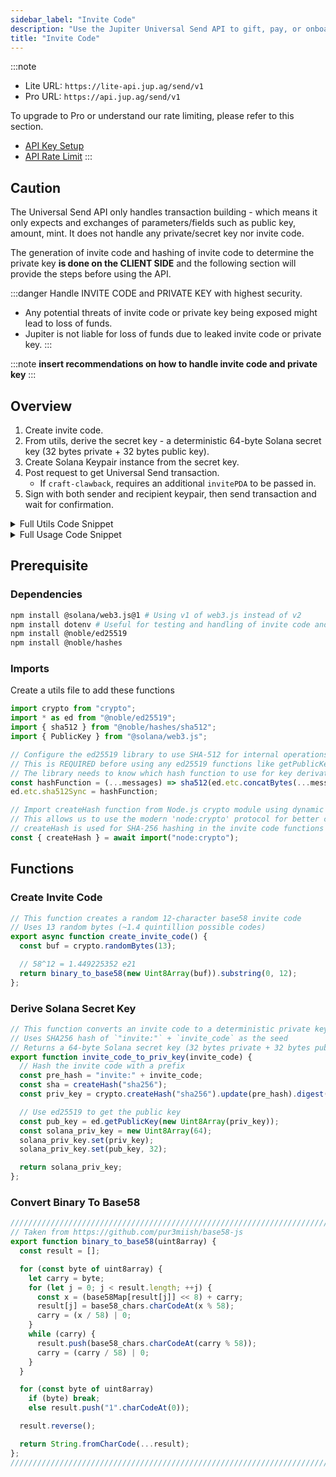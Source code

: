```yaml
---
sidebar_label: "Invite Code"
description: "Use the Jupiter Universal Send API to gift, pay, or onboard anyone in seconds."
title: "Invite Code"
---
```


<head>
    <title>Invite Code</title>
    <meta name="twitter:card" content="summary" />
</head>

:::note
- Lite URL: `https://lite-api.jup.ag/send/v1`
- Pro URL: `https://api.jup.ag/send/v1`

To upgrade to Pro or understand our rate limiting, please refer to this section.
- [API Key Setup](/docs/api-setup)
- [API Rate Limit](/docs/api-rate-limit)
:::

## Caution

The Universal Send API only handles transaction building - which means it only expects and exchanges of parameters/fields such as public key, amount, mint. It does not handle any private/secret key nor invite code.

The generation of invite code and hashing of invite code to determine the private key **is done on the CLIENT SIDE** and the following section will provide the steps before using the API.

:::danger
Handle INVITE CODE and PRIVATE KEY with highest security.

- Any potential threats of invite code or private key being exposed might lead to loss of funds.
- Jupiter is not liable for loss of funds due to leaked invite code or private key.
:::

:::note
**insert recommendations on how to handle invite code and private key**
:::

## Overview

1. Create invite code.
2. From utils, derive the secret key - a deterministic 64-byte Solana secret key (32 bytes private + 32 bytes public key).
3. Create Solana Keypair instance from the secret key.
4. Post request to get Universal Send transaction.
    - If `craft-clawback`, requires an additional `invitePDA` to be passed in.
5. Sign with both sender and recipient keypair, then send transaction and wait for confirmation.

<details>
    <summary>
        Full Utils Code Snippet
    </summary>

```jsx
import crypto from "crypto";
import * as ed from "@noble/ed25519";
import { sha512 } from "@noble/hashes/sha512";
const hashFunction = (...messages) => sha512(ed.etc.concatBytes(...messages));
ed.etc.sha512Sync = hashFunction;

const { createHash } = await import("node:crypto");

// This function creates a random 12-character base58 invite code
// Uses 13 random bytes (~1.4 quintillion possible codes)
export async function create_invite_code() {
  const buf = crypto.randomBytes(13);

  // 58^12 = 1.449225352 e21
  return binary_to_base58(new Uint8Array(buf)).substring(0, 12);
};

// This function converts an invite code to a deterministic private key
// Uses SHA256 hash of `"invite:"` + `invite_code` as the seed
// Returns a 64-byte Solana keypair (32 bytes private + 32 bytes public key)
export function invite_code_to_priv_key(invite_code) {
  // Hash the invite code with a prefix
  const pre_hash = "invite:" + invite_code;
  const sha = createHash("sha256");
  const priv_key = crypto.createHash("sha256").update(pre_hash).digest();

  // Use ed25519 to get the public key
  const pub_key = ed.getPublicKey(new Uint8Array(priv_key));
  const solana_priv_key = new Uint8Array(64);
  solana_priv_key.set(priv_key);
  solana_priv_key.set(pub_key, 32);

  return solana_priv_key;
};

/////////////////////////////////////////////////////////////////////////////////////
// Taken from https://github.com/pur3miish/base58-js
export function binary_to_base58(uint8array) {
  const result = [];

  for (const byte of uint8array) {
    let carry = byte;
    for (let j = 0; j < result.length; ++j) {
      const x = (base58Map[result[j]] << 8) + carry;
      result[j] = base58_chars.charCodeAt(x % 58);
      carry = (x / 58) | 0;
    }
    while (carry) {
      result.push(base58_chars.charCodeAt(carry % 58));
      carry = (carry / 58) | 0;
    }
  }

  for (const byte of uint8array)
    if (byte) break;
    else result.push("1".charCodeAt(0));

  result.reverse();

  return String.fromCharCode(...result);
};
/////////////////////////////////////////////////////////////////////////////////////
```
</details>


<details>
    <summary>
        Full Usage Code Snippet
    </summary>

```jsx
import { create_invite_code, invite_code_to_priv_key } from "./utils.js";
import {
  Connection,
  Keypair,
} from "@solana/web3.js";
import fs from "fs";

const connection = new Connection('insert-rpc');
const senderPrivateKey = JSON.parse(fs.readFileSync('/Path/to/sender/id.json', 'utf8').trim());
const sender = Keypair.fromSecretKey(new Uint8Array(senderPrivateKey));

// STEP 1: Create 12-character invite code
const invite_code = await create_invite_code();
console.log(invite_code);

// STEP 2: Derive secret key (public and private key)
const secret_key = invite_code_to_priv_key(invite_code);
console.log(secret_key);

// STEP 3: Use secret key to create Solana Keypair instance
const recipient = Keypair.fromSecretKey(secret_key);
console.log(recipient);

// STEP 4: Post request for a Universal Send transaction
const craftSendTransaction = await (
    await fetch ('https://lite-api.jup.ag/send/v1/craft-send', {
        method: 'POST',
        headers: {
            'Content-Type': 'application/json',
        },
        body: JSON.stringify({
            inviteSigner: recipient.publicKey.toBase58(),
            sender: sender.publicKey.toBase58(),
            amount: "10000000", // atomic amount before decimals
            // mint: "EPjFWdd5AufqSSqeM2qN1xzybapC8G4wEGGkZwyTDt1v", // Defaults to SOL if `mint` is not provided
        }, null, 2)
    })
).json();
console.log(craftSendTransaction);

// STEP 5: Use sender and receipient keypair to sign and send to network
const transaction = VersionedTransaction.deserialize(Buffer.from(craftSendTransaction.tx, 'base64'));
transaction.sign([sender, recipient]); // SIGN with both SENDER and RECIPIENT keypair
const transactionBinary = transaction.serialize();
const blockhashInfo = await connection.getLatestBlockhashAndContext({ commitment: "confirmed" });

const signature = await connection.sendRawTransaction(transactionBinary, {
  maxRetries: 0,
  skipPreflight: true,
});

// Log the signature immediately after sending, before confirmation
console.log(`Transaction sent: https://solscan.io/tx/${signature}`);
  
try {
  const confirmation = await connection.confirmTransaction({
    signature,
    blockhash: blockhashInfo.value.blockhash,
    lastValidBlockHeight: blockhashInfo.value.lastValidBlockHeight,
  }, "confirmed");

  if (confirmation.value.err) {
    console.error(`Transaction failed: ${JSON.stringify(confirmation.value.err)}`);
    console.log(`Examine the failed transaction: https://solscan.io/tx/${signature}`);
  } else {
    console.log(`Transaction successful: https://solscan.io/tx/${signature}`);
  };
} catch (error) {
  console.error(`Error confirming transaction: ${error}`);
  console.log(`Examine the transaction status: https://solscan.io/tx/${signature}`);
};
```
</details>

## Prerequisite

### Dependencies

```bash
npm install @solana/web3.js@1 # Using v1 of web3.js instead of v2
npm install dotenv # Useful for testing and handling of invite code and private key
npm install @noble/ed25519
npm install @noble/hashes
```

### Imports

Create a utils file to add these functions

```jsx
import crypto from "crypto";
import * as ed from "@noble/ed25519";
import { sha512 } from "@noble/hashes/sha512";
import { PublicKey } from "@solana/web3.js";

// Configure the ed25519 library to use SHA-512 for internal operations
// This is REQUIRED before using any ed25519 functions like getPublicKey()
// The library needs to know which hash function to use for key derivation and signing
const hashFunction = (...messages) => sha512(ed.etc.concatBytes(...messages));
ed.etc.sha512Sync = hashFunction;

// Import createHash function from Node.js crypto module using dynamic import
// This allows us to use the modern 'node:crypto' protocol for better compatibility
// createHash is used for SHA-256 hashing in the invite code functions
const { createHash } = await import("node:crypto");
```

## Functions

### Create Invite Code

```jsx
// This function creates a random 12-character base58 invite code
// Uses 13 random bytes (~1.4 quintillion possible codes)
export async function create_invite_code() {
  const buf = crypto.randomBytes(13);

  // 58^12 = 1.449225352 e21
  return binary_to_base58(new Uint8Array(buf)).substring(0, 12);
};
```

### Derive Solana Secret Key

```jsx
// This function converts an invite code to a deterministic private key
// Uses SHA256 hash of `"invite:"` + `invite_code` as the seed
// Returns a 64-byte Solana secret key (32 bytes private + 32 bytes public key)
export function invite_code_to_priv_key(invite_code) {
  // Hash the invite code with a prefix
  const pre_hash = "invite:" + invite_code;
  const sha = createHash("sha256");
  const priv_key = crypto.createHash("sha256").update(pre_hash).digest();

  // Use ed25519 to get the public key
  const pub_key = ed.getPublicKey(new Uint8Array(priv_key));
  const solana_priv_key = new Uint8Array(64);
  solana_priv_key.set(priv_key);
  solana_priv_key.set(pub_key, 32);

  return solana_priv_key;
};
```

### Convert Binary To Base58

```jsx
/////////////////////////////////////////////////////////////////////////////////////
// Taken from https://github.com/pur3miish/base58-js
export function binary_to_base58(uint8array) {
  const result = [];

  for (const byte of uint8array) {
    let carry = byte;
    for (let j = 0; j < result.length; ++j) {
      const x = (base58Map[result[j]] << 8) + carry;
      result[j] = base58_chars.charCodeAt(x % 58);
      carry = (x / 58) | 0;
    }
    while (carry) {
      result.push(base58_chars.charCodeAt(carry % 58));
      carry = (carry / 58) | 0;
    }
  }

  for (const byte of uint8array)
    if (byte) break;
    else result.push("1".charCodeAt(0));

  result.reverse();

  return String.fromCharCode(...result);
};
/////////////////////////////////////////////////////////////////////////////////////
```